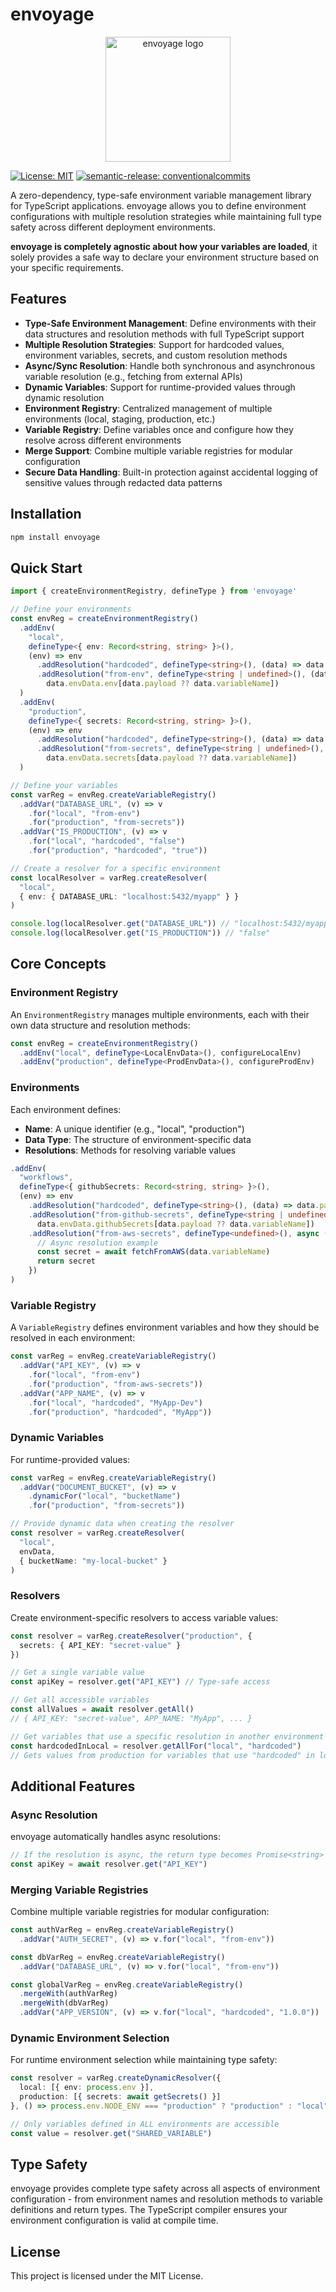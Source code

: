 # envoyage

<div align="center">
  <img src="docs/logo.png" alt="envoyage logo" width="200">
</div>

<!-- [![npm version](https://badge.fury.io/js/envoyage.svg)](https://badge.fury.io/js/envoyage)
[![Test](https://github.com/QuentinJanuel/envoyage/actions/workflows/test.yml/badge.svg)](https://github.com/QuentinJanuel/envoyage/actions/workflows/test.yml)
[![Release](https://github.com/QuentinJanuel/envoyage/actions/workflows/release.yml/badge.svg)](https://github.com/QuentinJanuel/envoyage/actions/workflows/release.yml) -->
[![License: MIT](https://img.shields.io/badge/License-MIT-yellow.svg)](https://opensource.org/licenses/MIT)
[![semantic-release: conventionalcommits](https://img.shields.io/badge/semantic--release-conventionalcommits-e10079?logo=semantic-release)](https://github.com/semantic-release/semantic-release)

A zero-dependency, type-safe environment variable management library for TypeScript applications. envoyage allows you to define environment configurations with multiple resolution strategies while maintaining full type safety across different deployment environments.

**envoyage is completely agnostic about how your variables are loaded**, it solely provides a safe way to declare your environment structure based on your specific requirements.

## Features

- **Type-Safe Environment Management**: Define environments with their data structures and resolution methods with full TypeScript support
- **Multiple Resolution Strategies**: Support for hardcoded values, environment variables, secrets, and custom resolution methods
- **Async/Sync Resolution**: Handle both synchronous and asynchronous variable resolution (e.g., fetching from external APIs)
- **Dynamic Variables**: Support for runtime-provided values through dynamic resolution
- **Environment Registry**: Centralized management of multiple environments (local, staging, production, etc.)
- **Variable Registry**: Define variables once and configure how they resolve across different environments
- **Merge Support**: Combine multiple variable registries for modular configuration
- **Secure Data Handling**: Built-in protection against accidental logging of sensitive values through redacted data patterns

## Installation

```bash
npm install envoyage
```

## Quick Start

```typescript
import { createEnvironmentRegistry, defineType } from 'envoyage'

// Define your environments
const envReg = createEnvironmentRegistry()
  .addEnv(
    "local",
    defineType<{ env: Record<string, string> }>(),
    (env) => env
      .addResolution("hardcoded", defineType<string>(), (data) => data.payload)
      .addResolution("from-env", defineType<string | undefined>(), (data) =>
        data.envData.env[data.payload ?? data.variableName])
  )
  .addEnv(
    "production",
    defineType<{ secrets: Record<string, string> }>(),
    (env) => env
      .addResolution("hardcoded", defineType<string>(), (data) => data.payload)
      .addResolution("from-secrets", defineType<string | undefined>(), (data) =>
        data.envData.secrets[data.payload ?? data.variableName])
  )

// Define your variables
const varReg = envReg.createVariableRegistry()
  .addVar("DATABASE_URL", (v) => v
    .for("local", "from-env")
    .for("production", "from-secrets"))
  .addVar("IS_PRODUCTION", (v) => v
    .for("local", "hardcoded", "false")
    .for("production", "hardcoded", "true"))

// Create a resolver for a specific environment
const localResolver = varReg.createResolver(
  "local",
  { env: { DATABASE_URL: "localhost:5432/myapp" } }
)

console.log(localResolver.get("DATABASE_URL")) // "localhost:5432/myapp"
console.log(localResolver.get("IS_PRODUCTION")) // "false"
```

## Core Concepts

### Environment Registry

An `EnvironmentRegistry` manages multiple environments, each with their own data structure and resolution methods:

```typescript
const envReg = createEnvironmentRegistry()
  .addEnv("local", defineType<LocalEnvData>(), configureLocalEnv)
  .addEnv("production", defineType<ProdEnvData>(), configureProdEnv)
```

### Environments

Each environment defines:
- **Name**: A unique identifier (e.g., "local", "production")
- **Data Type**: The structure of environment-specific data
- **Resolutions**: Methods for resolving variable values

```typescript
.addEnv(
  "workflows",
  defineType<{ githubSecrets: Record<string, string> }>(),
  (env) => env
    .addResolution("hardcoded", defineType<string>(), (data) => data.payload)
    .addResolution("from-github-secrets", defineType<string | undefined>(), (data) =>
      data.envData.githubSecrets[data.payload ?? data.variableName])
    .addResolution("from-aws-secrets", defineType<undefined>(), async (data) => {
      // Async resolution example
      const secret = await fetchFromAWS(data.variableName)
      return secret
    })
)
```

### Variable Registry

A `VariableRegistry` defines environment variables and how they should be resolved in each environment:

```typescript
const varReg = envReg.createVariableRegistry()
  .addVar("API_KEY", (v) => v
    .for("local", "from-env")
    .for("production", "from-aws-secrets"))
  .addVar("APP_NAME", (v) => v
    .for("local", "hardcoded", "MyApp-Dev")
    .for("production", "hardcoded", "MyApp"))
```

### Dynamic Variables

For runtime-provided values:

```typescript
const varReg = envReg.createVariableRegistry()
  .addVar("DOCUMENT_BUCKET", (v) => v
    .dynamicFor("local", "bucketName")
    .for("production", "from-secrets"))

// Provide dynamic data when creating the resolver
const resolver = varReg.createResolver(
  "local",
  envData,
  { bucketName: "my-local-bucket" }
)
```

### Resolvers

Create environment-specific resolvers to access variable values:

```typescript
const resolver = varReg.createResolver("production", {
  secrets: { API_KEY: "secret-value" }
})

// Get a single variable value
const apiKey = resolver.get("API_KEY") // Type-safe access

// Get all accessible variables
const allValues = await resolver.getAll()
// { API_KEY: "secret-value", APP_NAME: "MyApp", ... }

// Get variables that use a specific resolution in another environment
const hardcodedInLocal = resolver.getAllFor("local", "hardcoded")
// Gets values from production for variables that use "hardcoded" in local
```

## Additional Features

### Async Resolution

envoyage automatically handles async resolutions:

```typescript
// If the resolution is async, the return type becomes Promise<string>
const apiKey = await resolver.get("API_KEY")
```

### Merging Variable Registries

Combine multiple variable registries for modular configuration:

```typescript
const authVarReg = envReg.createVariableRegistry()
  .addVar("AUTH_SECRET", (v) => v.for("local", "from-env"))

const dbVarReg = envReg.createVariableRegistry()
  .addVar("DATABASE_URL", (v) => v.for("local", "from-env"))

const globalVarReg = envReg.createVariableRegistry()
  .mergeWith(authVarReg)
  .mergeWith(dbVarReg)
  .addVar("APP_VERSION", (v) => v.for("local", "hardcoded", "1.0.0"))
```

### Dynamic Environment Selection

For runtime environment selection while maintaining type safety:

```typescript
const resolver = varReg.createDynamicResolver({
  local: [{ env: process.env }],
  production: [{ secrets: await getSecrets() }]
}, () => process.env.NODE_ENV === "production" ? "production" : "local")

// Only variables defined in ALL environments are accessible
const value = resolver.get("SHARED_VARIABLE")
```

## Type Safety

envoyage provides complete type safety across all aspects of environment configuration - from environment names and resolution methods to variable definitions and return types. The TypeScript compiler ensures your environment configuration is valid at compile time.

## License

This project is licensed under the MIT License.

